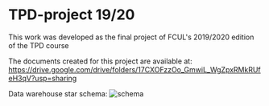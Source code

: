 # TPD-project 19/20

This work was developed as the final project of FCUL's 2019/2020 edition of the TPD course

The documents created for this project are available at:
https://drive.google.com/drive/folders/17CXOFzzOo_GmwiL_WgZpxRMkRUfeH3qV?usp=sharing

Data warehouse star schema:
![schema](https://github.com/beatriz-lima/TPD-project/blob/master/Notebooks/images/old_schema.png)
